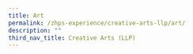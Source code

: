 ```yaml
---
title: Art
permalink: /zhps-experience/creative-arts-llp/art/
description: ""
third_nav_title: Creative Arts (LLP)
---
```


